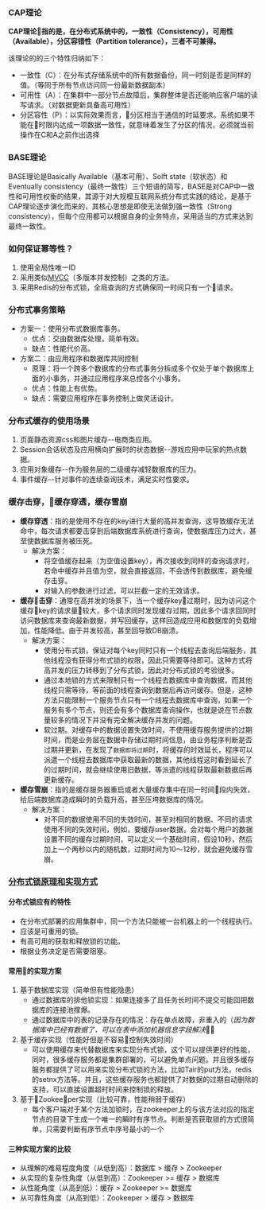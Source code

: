 ### CAP理论
**CAP理论指的是，在分布式系统中的，一致性（Consistency），可用性（Available），分区容错性（Partition tolerance），三者不可兼得。**

该理论的的三个特性归纳如下：
- 一致性（C）：在分布式存储系统中的所有数据备份，同一时刻是否是同样的值。（等同于所有节点访问同一份最新数据副本）
- 可用性（A）：在集群中一部分节点故障后，集群整体是否还能响应客户端的读写请求。（对数据更新具备高可用性）
- 分区容性（P）：以实际效果而言，分区相当于通信的时延要求。系统如果不能在时限内达成一项数据一致性，就意味着发生了分区的情况，必须就当前操作在C和A之前作出选择

### BASE理论
BASE理论是Basically Available（基本可用）、Solft state（软状态）和Eventually consistency（最终一致性）三个短语的简写，BASE是对CAP中一致性和可用性权衡的结果，其源于对大规模互联网系统分布式实践的结论，是基于CAP理论逐步演化而来的，其核心思想是即使无法做到强一致性（Strong consistency），但每个应用都可以根据自身的业务特点，采用适当的方式来达到最终一致性。

### 如何保证幂等性？
1. 使用全局性唯一ID
2. 采用类似[MVCC](../MySQL/MVCC.md)（多版本并发控制）之类的方法。
3. 采用Redis的分布式锁，全局查询的方式确保同一时间只有一个请求。

### 分布式事务策略
- 方案一：使用分布式数据库事务。
    - 优点：交由数据库处理，简单有效。
    - 缺点：性能代价高。
- 方案二：由应用程序和数据库共同控制
    - 原理：将一个跨多个数据库的分布式事务分拆成多个仅处于单个数据库上面的小事务，并通过应用程序来总控各个小事务。
    - 优点：性能上有优势。
    - 缺点：需要应用程序在事务控制上做灵活设计。

### 分布式缓存的使用场景
1. 页面静态资源css和图片缓存--电商类应用。
2. Session会话状态及应用横向扩展时的状态数据--游戏应用中玩家的热点数据。
3. 应用对象缓存--作为服务层的二级缓存减轻数据库的压力。
4. 事件缓存--针对事件的连续查询技术，满足实时性要求。

### 缓存击穿，缓存穿透，缓存雪崩
- **缓存穿透**：指的是使用不存在的key进行大量的高并发查询，这导致缓存无法命中，每次请求都要击穿到后端数据库系统进行查询，使数据库压力过大，甚至使数据库服务被压死。
    - 解决方案：
        - 将空值缓存起来（为空值设置key），再次接收到同样的查询请求时，若命中缓存并且值为空，就会直接返回，不会透传到数据库，避免缓存击穿。
        - 对输入的参数进行过滤，可以拦截一定的无效请求。
- **缓存击穿**：通常在高并发的场景下，当一个缓存key过期时，因为访问这个缓存key的请求量较大，多个请求同时发现缓存过期，因此多个请求回同时访问数据库来查询最新数据，并写回缓存，这样回造成应用和数据库的负载增加，性能降低。由于并发较高，甚至回导致DB崩溃。
    - 解决方案：
        - 使用分布式锁，保证对每个key同时只有一个线程去查询后端服务，其他线程没有获得分布式锁的权限，因此只需要等待即可。这种方式将高并发的压力转移到了分布式锁，因此对分布式锁的考验很多。
        - 通过本地锁的方式来限制只有一个线程去数据库中查询数据，而其他线程只需等待，等前面的线程查询到数据后再访问缓存。但是，这种方法只能限制一个服务节点只有一个线程去数据库中查询，如果一个服务有多个节点，则还会有多个数据库查询操作，也就是说在节点数量较多的情况下并没有完全解决缓存并发的问题。
        - 软过期。对缓存中的数据设置失效时间，不使用缓存服务提供的过期时间，而是业务层在数据中存储过期时间信息，由业务程序判断是否过期并更新，在发现了`数据即将过期`时，将缓存的时效延长，程序可以派遣一个线程去数据库中获取最新的数据，其他线程这时看到延长了的过期时间，就会继续使用旧数据，等派遣的线程获取最新数据后再更新缓存。
- **缓存雪崩**：指的是缓存服务器重启或者大量缓存集中在同一时间段内失效，给后端数据库造成瞬时的负载升高，甚至压垮数据库的情况。
    - 解决方案：
        - 对不同的数据使用不同的失效时间，甚至对相同的数据、不同的请求使用不同的失效时间，例如，要缓存user数据，会对每个用户的数据设置不同的缓存过期时间，可以定义一个基础时间，假设10秒，然后加上一个两秒以内的随机数，过期时间为10～12秒，就会避免缓存雪崩。

### [分布式锁原理和实现方式](distributed-lock.md)
#### 分布式锁应有的特性
- 在分布式部署的应用集群中，同一个方法只能被一台机器上的一个线程执行。
- 应该是可重用的锁。
- 有高可用的获取和释放锁的功能。
- 根据业务决定是否需要阻塞。
#### 常用的实现方案
1. 基于数据库实现（简单但有性能隐患）
    - 通过数据库的排他锁实现：如果连接多了且任务长时间不提交可能回把数据库的连接池撑爆。
    - 通过数据库中的表的记录存在的情况：存在单点故障，非重入的（*因为数据库中已经有数据了，可以在表中添加机器信息字段解决*）
2.  基于缓存实现（性能好但是不容易控制失效时间）
    - 可以使用缓存来代替数据库来实现分布式锁，这个可以提供更好的性能，同时，很多缓存服务都是集群部署的，可以避免单点问题。并且很多缓存服务都提供了可以用来实现分布式锁的方法，比如Tair的put方法，redis的setnx方法等。并且，这些缓存服务也都提供了对数据的过期自动删除的支持，可以直接设置超时时间来控制锁的释放。
3.  基于Zookeeper实现（比较可靠，性能稍弱于缓存）
    - 每个客户端对于某个方法加锁时，在zookeeper上的与该方法对应的指定节点的目录下生成一个唯一的瞬时有序节点。判断是否获取锁的方式很简单，只需要判断有序节点中序号最小的一个
#### 三种实现方案的比较 
- 从理解的难易程度角度（从低到高）：数据库 > 缓存 > Zookeeper
- 从实现的复杂性角度（从低到高）：Zookeeper >= 缓存 > 数据库
- 从性能角度（从高到低）：缓存 > Zookeeper >= 数据库
- 从可靠性角度（从高到低）：Zookeeper > 缓存 > 数据库





